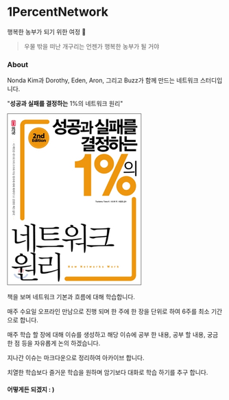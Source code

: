 
# 1PercentNetwork
행복한 농부가 되기 위한 여정 🌝

> 우물 밖을 떠난 개구리는 언젠가 행복한 농부가 될 거야


### About
Nonda Kim과 Dorothy, Eden, Aron, 그리고 Buzz가 함께 만드는 네트워크 스터디입니다.

"**성공과 실패를 결정하는** 1%의 네트워크 원리" 

![img](/img/6871551.jpg)

책을 보며 네트워크 기본과 흐름에 대해 학습합니다.

매주 수요일 오프라인 만남으로 진행 되며 한 주에 한 장을 단위로 하여 6주를 최소 기간으로 합니다.

매주 학습 할 장에 대해 이슈를 생성하고 해당 이슈에 공부 한 내용, 공부 할 내용, 궁금한 점 등을 자유롭게 논의 하겠습니다.

지나간 이슈는 마크다운으로 정리하여 아카이브 합니다.

치열한 학습보다 즐거운 학습을 원하며 암기보다 대화로 학습 하기를 추구 합니다.

#### 어떻게든 되겠지 : )




